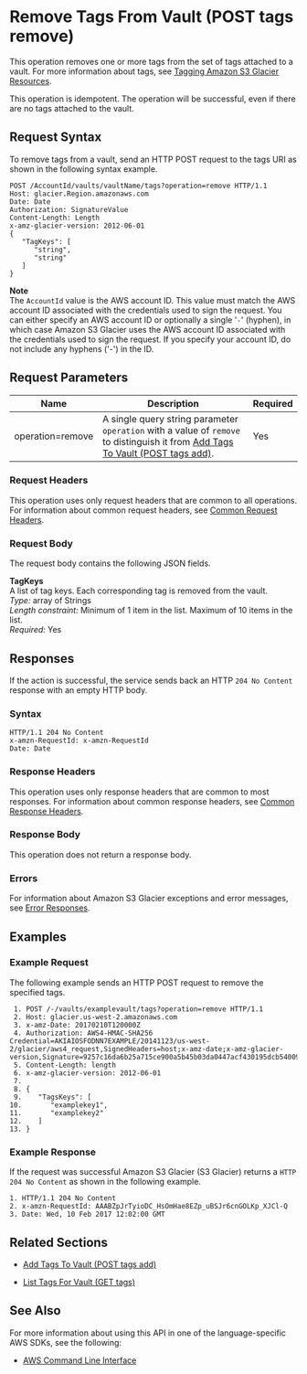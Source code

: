 # Remove Tags From Vault \(POST tags remove\)<a name="api-RemoveTagsFromVault"></a>

This operation removes one or more tags from the set of tags attached to a vault\. For more information about tags, see [Tagging Amazon S3 Glacier Resources](tagging.md)\.

This operation is idempotent\. The operation will be successful, even if there are no tags attached to the vault\. 

## Request Syntax<a name="api-RemoveTagsFromVault-RequestSyntax"></a>

To remove tags from a vault, send an HTTP POST request to the tags URI as shown in the following syntax example\.

```
POST /AccountId/vaults/vaultName/tags?operation=remove HTTP/1.1
Host: glacier.Region.amazonaws.com
Date: Date
Authorization: SignatureValue
Content-Length: Length
x-amz-glacier-version: 2012-06-01
{
   "TagKeys": [
      "string",
      "string"
   ]
}
```

 

**Note**  
The `AccountId` value is the AWS account ID\. This value must match the AWS account ID associated with the credentials used to sign the request\. You can either specify an AWS account ID or optionally a single '`-`' \(hyphen\), in which case Amazon S3 Glacier uses the AWS account ID associated with the credentials used to sign the request\. If you specify your account ID, do not include any hyphens \('\-'\) in the ID\.

## Request Parameters<a name="api-RemoveTagsFromVault-RequestParameters"></a>


|  Name  |  Description  |  Required  | 
| --- | --- | --- | 
|  operation=remove  |  A single query string parameter `operation` with a value of `remove` to distinguish it from [Add Tags To Vault \(POST tags add\)](api-AddTagsToVault.md)\.  |  Yes  | 

### Request Headers<a name="api-RemoveTagsFromVault-requests-headers"></a>

This operation uses only request headers that are common to all operations\. For information about common request headers, see [Common Request Headers](api-common-request-headers.md)\.

### Request Body<a name="api-RemoveTagsFromVault-requests-elements"></a>

The request body contains the following JSON fields\.

 

**TagKeys**  
A list of tag keys\. Each corresponding tag is removed from the vault\.  
 *Type:* array of Strings  
 *Length constraint:* Minimum of 1 item in the list\. Maximum of 10 items in the list\.  
 *Required:* Yes

## Responses<a name="api-RemoveTagsFromVault-responses"></a>

If the action is successful, the service sends back an HTTP `204 No Content` response with an empty HTTP body\.

### Syntax<a name="api-RemoveTagsFromVault-response-syntax"></a>

```
HTTP/1.1 204 No Content
x-amzn-RequestId: x-amzn-RequestId
Date: Date
```

### Response Headers<a name="api-RemoveTagsFromVault-responses-headers"></a>

This operation uses only response headers that are common to most responses\. For information about common response headers, see [Common Response Headers](api-common-response-headers.md)\.

### Response Body<a name="api-RemoveTagsFromVault-responses-elements"></a>

This operation does not return a response body\.

### Errors<a name="api-RemoveTagsFromVault-responses-errors"></a>

For information about Amazon S3 Glacier exceptions and error messages, see [Error Responses](api-error-responses.md)\.

## Examples<a name="api-RemoveTagsFromVault-examples"></a>

### Example Request<a name="api-RemoveTagsFromVault-example-request"></a>

The following example sends an HTTP POST request to remove the specified tags\.

```
 1. POST /-/vaults/examplevault/tags?operation=remove HTTP/1.1
 2. Host: glacier.us-west-2.amazonaws.com
 3. x-amz-Date: 20170210T120000Z
 4. Authorization: AWS4-HMAC-SHA256 Credential=AKIAIOSFODNN7EXAMPLE/20141123/us-west-2/glacier/aws4_request,SignedHeaders=host;x-amz-date;x-amz-glacier-version,Signature=9257c16da6b25a715ce900a5b45b03da0447acf430195dcb540091b12966f2a2
 5. Content-Length: length
 6. x-amz-glacier-version: 2012-06-01
 7. 			
 8. {
 9.    "TagsKeys": [
10.       "examplekey1",
11.       "examplekey2"
12.    ]        
13. }
```

### Example Response<a name="api-RemoveTagsFromVault-example-response"></a>

If the request was successful Amazon S3 Glacier \(S3 Glacier\) returns a `HTTP 204 No Content` as shown in the following example\.

```
1. HTTP/1.1 204 No Content
2. x-amzn-RequestId: AAABZpJrTyioDC_HsOmHae8EZp_uBSJr6cnGOLKp_XJCl-Q
3. Date: Wed, 10 Feb 2017 12:02:00 GMT
```

## Related Sections<a name="related-sections-RemoveTagsFromVault"></a>

 
+ [Add Tags To Vault \(POST tags add\)](api-AddTagsToVault.md)

 
+ [List Tags For Vault \(GET tags\)](api-ListTagsForVault.md)

## See Also<a name="api-RemoveTagsFromVault_SeeAlso"></a>

For more information about using this API in one of the language\-specific AWS SDKs, see the following:
+  [AWS Command Line Interface](https://docs.aws.amazon.com/cli/latest/reference/glacier/remove-tags-from-vault.html) 